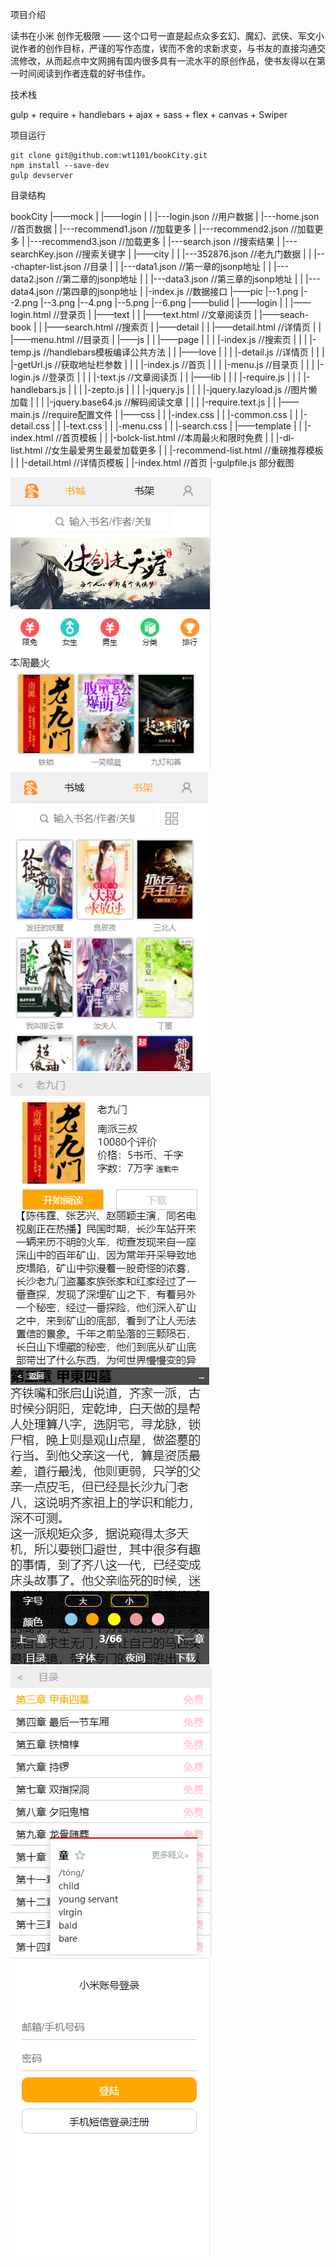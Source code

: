 项目介绍

读书在小米 创作无极限 —— 这个口号一直是起点众多玄幻、魔幻、武侠、军文小说作者的创作目标，严谨的写作态度，锲而不舍的求新求变，与书友的直接沟通交流修改，从而起点中文网拥有国内很多具有一流水平的原创作品，使书友得以在第一时间阅读到作者连载的好书佳作。

技术栈

gulp + require + handlebars + ajax + sass + flex + canvas + Swiper

项目运行

    git clone git@github.com:wt1101/bookCity.git
    npm install --save-dev
    gulp devserver
目录结构

bookCity
    |——mock
    |    |——login
    |    |    |---login.json    //用户数据
    |    |---home.json    //首页数据
    |    |---recommend1.json    //加载更多
    |    |---recommend2.json    //加载更多
    |    |---recommend3.json    //加载更多
    |    |---search.json    //搜索结果
    |    |---searchKey.json    //搜索关键字
    |    |——city
    |    |    |---352876.json    //老九门数据
    |    |    |---chapter-list.json    //目录
    |    |    |---data1.json    //第一章的jsonp地址
    |    |    |---data2.json    //第二章的jsonp地址
    |    |    |---data3.json    //第三章的jsonp地址
    |    |    |---data4.json    //第四章的jsonp地址
    |    |-index.js            //数据接口
    |——pic
         |--1.png
         |--2.png
         |--3.png
         |--4.png
         |--5.png
         |--6.png
    |——bulid
    |    |——login
    |    |    |——login.html //登录页
    |    |——text
    |    |    |——text.html //文章阅读页
    |    |——seach-book
    |    |    |——search.html //搜索页
    |    |——detail
    |    |    |——detail.html //详情页
    |    |    |——menu.html //目录页
    |    |——js
    |    |    |——page
    |    |    |    |-index.js   //搜索页
    |    |    |    |-temp.js   //handlebars模板编译公共方法
    |    |    |——love
    |    |    |    |-detail.js   //详情页
    |    |    |    |-getUrl.js  //获取地址栏参数
    |    |    |    |-index.js   //首页
    |    |    |    |-menu.js   //目录页
    |    |    |    |-login.js   //登录页
    |    |    |    |-text.js   //文章阅读页
    |    |    |——lib
    |    |    |    |-require.js
    |    |    |    |-handlebars.js
    |    |    |    |-zepto.js
    |    |    |    |-jquery.js
    |    |    |    |-jquery.lazyload.js  //图片懒加载
    |    |    |    |-jquery.base64.js //解码阅读文章 
    |    |    |    |-require.text.js
    |    |    |——main.js      //require配置文件
    |    |——css
    |    |    |-index.css
    |    |    |-common.css
    |    |    |-detail.css
    |    |    |-text.css
    |    |    |-menu.css
    |    |    |-search.css
    |    |——template
    |    |    |-index.html      //首页模板
    |    |    |-bolck-list.html //本周最火和限时免费
    |    |    |-dl-list.html //女生最爱男生最爱加载更多
    |    |    |-recommend-list.html //重磅推荐模板
    |    |    |-detail.html //详情页模板
    |    |-index.html           //首页
    |-gulpfile.js
部分截图

![image](./pic/1.png)
![image](./pic/2.png)
![image](./pic/3.png)
![image](./pic/4.png)
![image](./pic/5.png)
![image](./pic/6.png)
